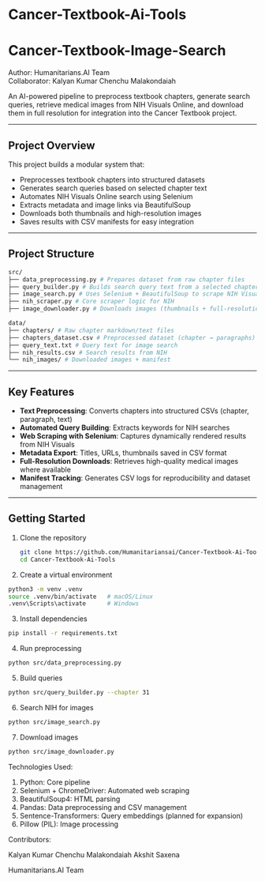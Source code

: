 # Cancer-Textbook-Ai-Tools
# Cancer-Textbook-Image-Search  
Author: Humanitarians.AI Team  
Collaborator: Kalyan Kumar Chenchu Malakondaiah  

An AI-powered pipeline to preprocess textbook chapters, generate search queries, retrieve medical images from NIH Visuals Online, and download them in full resolution for integration into the Cancer Textbook project.  

---

## Project Overview  
This project builds a modular system that:  

- Preprocesses textbook chapters into structured datasets  
- Generates search queries based on selected chapter text  
- Automates NIH Visuals Online search using Selenium  
- Extracts metadata and image links via BeautifulSoup  
- Downloads both thumbnails and high-resolution images  
- Saves results with CSV manifests for easy integration  

---

## Project Structure  
```bash
src/
├── data_preprocessing.py # Prepares dataset from raw chapter files
├── query_builder.py # Builds search query text from a selected chapter
├── image_search.py # Uses Selenium + BeautifulSoup to scrape NIH Visuals
├── nih_scraper.py # Core scraper logic for NIH
├── image_downloader.py # Downloads images (thumbnails + full-resolution)

data/
├── chapters/ # Raw chapter markdown/text files
├── chapters_dataset.csv # Preprocessed dataset (chapter → paragraphs)
├── query_text.txt # Query text for image search
├── nih_results.csv # Search results from NIH
└── nih_images/ # Downloaded images + manifest
```


---

## Key Features  
- **Text Preprocessing**: Converts chapters into structured CSVs (chapter, paragraph, text)  
- **Automated Query Building**: Extracts keywords for NIH searches  
- **Web Scraping with Selenium**: Captures dynamically rendered results from NIH Visuals  
- **Metadata Export**: Titles, URLs, thumbnails saved in CSV format  
- **Full-Resolution Downloads**: Retrieves high-quality medical images where available  
- **Manifest Tracking**: Generates CSV logs for reproducibility and dataset management  

---

## Getting Started  
1. Clone the repository  
   ```bash
   git clone https://github.com/Humanitariansai/Cancer-Textbook-Ai-Tools.git
   cd Cancer-Textbook-Ai-Tools

2. Create a virtual environment
```bash
python3 -m venv .venv
source .venv/bin/activate   # macOS/Linux
.venv\Scripts\activate      # Windows
```

3. Install dependencies
```bash
pip install -r requirements.txt
```

4. Run preprocessing
```bash
python src/data_preprocessing.py
```

5. Build queries
```bash
python src/query_builder.py --chapter 31
```

6. Search NIH for images
```bash
python src/image_search.py
```

7. Download images
```bash
python src/image_downloader.py
```

Technologies Used:

1. Python: Core pipeline
2. Selenium + ChromeDriver: Automated web scraping
3. BeautifulSoup4: HTML parsing
4. Pandas: Data preprocessing and CSV management
5. Sentence-Transformers: Query embeddings (planned for expansion)
6. Pillow (PIL): Image processing

Contributors:

Kalyan Kumar Chenchu Malakondaiah
Akshit Saxena

Humanitarians.AI Team

